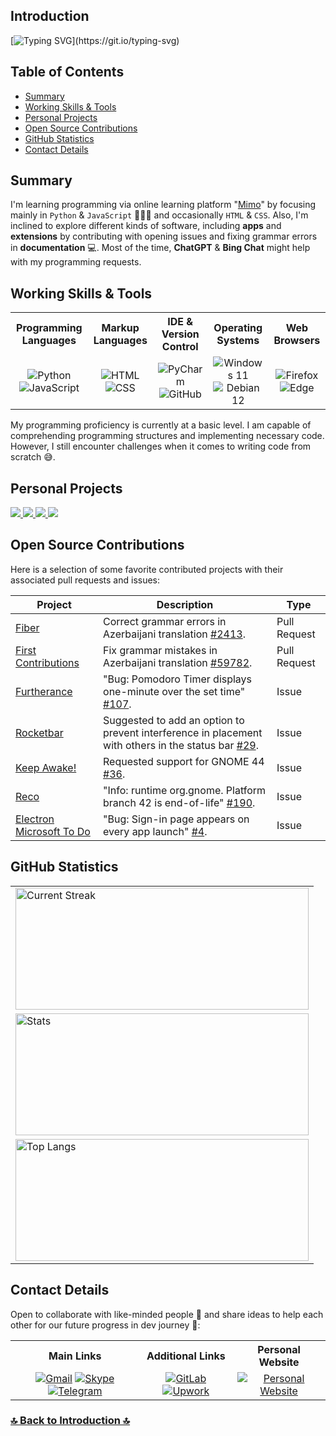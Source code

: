 ## Introduction

[![Typing SVG](https://readme-typing-svg.herokuapp.com?&color=6392FF&size=36&width=1000&height=75&lines=Welcome+To+Kanan+N's+GitHub+Profile+🙂+!;+Nice+to+Meet+You+⚡!)](https://git.io/typing-svg)

## Table of Contents

- [Summary](https://github.com/kanansnote#summary)
- [Working Skills & Tools](https://github.com/kanansnote#working-skills--tools)
- [Personal Projects](https://github.com/kanansnote#personal-projects)
- [Open Source Contributions](https://github.com/kanansnote#open-source-contributions)
- [GitHub Statistics](https://github.com/kanansnote#github-statistics)
- [Contact Details](https://github.com/kanansnote#contact-details)

## Summary

I'm learning programming via online learning platform "[Mimo](https://mimo.org/)" by focusing mainly in ``Python`` & ``JavaScript`` 👨🏻‍💻 and occasionally ``HTML`` & ``CSS``. Also, I'm inclined to explore different kinds of software, including **apps** and **extensions** by contributing with opening issues and fixing grammar errors in **documentation** 💻. Most of the time, **ChatGPT** & **Bing Chat** might help with my programming requests.

## Working Skills & Tools

<div class="SkillsAndTools">
  <table>
		<tr> 
	  	<th>Programming Languages</th>
	  	<th>Markup Languages</th>
			<th>IDE & Version Control</th>
			<th>Operating Systems</th>
			<th>Web Browsers</th>
		</tr>
		<tr>
	  	<td align="center">
				<img alt="Python" src="https://img.shields.io/badge/python%20-%2314354C.svg?&style=for-the-badge&logo=python&logoColor=white"/>
				<img alt="JavaScript" src="https://img.shields.io/badge/javascript%20-%23323330.svg?&style=for-the-badge&logo=javascript&logoColor=%23F7DF1E"/>
	  	</td>
	  	<td align="center">
				<img alt="HTML" src="https://img.shields.io/badge/HTML%20-%23E34F26.svg?&style=for-the-badge&logo=html5&logoColor=white"/>
				<img alt="CSS" src="https://img.shields.io/badge/CSS%20-%231572B6.svg?&style=for-the-badge&logo=css3&logoColor=white"/>
	  	</td>
			<td align="center">
				<img alt="PyCharm" src="https://img.shields.io/badge/PyCharm-green.svg?&style=for-the-badge&logo=PyCharm&logoColor=black"/>
				<img alt="GitHub" src="https://img.shields.io/badge/GitHub-%23121011.svg?style=for-the-badge&logo=github&logoColor=white"/>
	  	</td>
			<td align="center">
				<img alt="Windows 11" src="https://img.shields.io/badge/Windows_11-0078D6?style=for-the-badge&logo=windows&logoColor=white"/>
				<img alt="Debian 12" src="https://img.shields.io/badge/Debian_12-D70A53?style=for-the-badge&logo=debian&logoColor=white"/>
	  	</td>
			<td align="center">
				<img alt="Firefox" src="https://img.shields.io/badge/Firefox-FF7139?style=for-the-badge&logo=Firefox-Browser&logoColor=white"/>
				<img alt="Edge" src="https://img.shields.io/badge/Edge-0078D7?style=for-the-badge&logo=Microsoft-Edge&logoColor=white"/>
	  	</td>
		</tr>
  </table>
</div>

My programming proficiency is currently at a basic level. I am capable of comprehending programming structures and implementing necessary code. However, I still encounter challenges when it comes to writing code from scratch 😅.

## Personal Projects

<div class="personalProjects">
  <a href="https://github.com/kanansnote/My-Venn-Diagram">
    <img src="https://github-readme-stats.vercel.app/api/pin/?username=kanansnote&repo=My-Venn-Diagram&theme=dark"/>
  </a>
  <a href="https://github.com/kanansnote/My-Business-Calendar">
    <img src="https://github-readme-stats.vercel.app/api/pin/?username=kanansnote&repo=My-Business-Calendar&theme=dark"/>
  </a>
  <a href="https://github.com/kanansnote/My-Basic-Programming-Exercises">
    <img src="https://github-readme-stats.vercel.app/api/pin/?username=kanansnote&repo=My-Basic-Programming-Exercises&theme=dark"/>
  </a>
	<a href="https://github.com/kanansnote/kanansnote.github.io">
		<img src="https://github-readme-stats.vercel.app/api/pin/?username=kanansnote&repo=kanansnote.github.io&theme=dark"/>
	</a>
</div>

## Open Source Contributions

Here is a selection of some favorite contributed projects with their associated pull requests and issues:

| Project                                                                              | Description                                                                                                                                                                   | Type         |
|--------------------------------------------------------------------------------------|-------------------------------------------------------------------------------------------------------------------------------------------------------------------------------|--------------|
| [Fiber](https://github.com/gofiber/fiber)                                            | Correct grammar errors in Azerbaijani translation [#2413](https://github.com/gofiber/fiber/pull/2413).                                                                        | Pull Request |
| [First Contributions](https://github.com/firstcontributions/first-contributions)     | Fix grammar mistakes in Azerbaijani translation [#59782](https://github.com/firstcontributions/first-contributions/pull/59782).                                               | Pull Request |
| [Furtherance](https://github.com/lakoliu/Furtherance)                                | "Bug: Pomodoro Timer displays one-minute over the set time" [#107](https://github.com/lakoliu/Furtherance/issues/107).                                                        | Issue        |                                                     |
| [Rocketbar](https://github.com/linux-is-awesome/gnome_extension_rocketbar)           | Suggested to add an option to prevent interference in placement with others in the status bar [#29](https://github.com/linux-is-awesome/gnome_extension_rocketbar/issues/29). | Issue        |                              |
| [Keep Awake!](https://github.com/jenspfahl/KeepAwake)                                | Requested support for GNOME 44 [#36](https://github.com/jenspfahl/KeepAwake/issues/36).                                                                                       | Issue        |                                                        |
| [Reco](https://github.com/ryonakano/reco)                                            | "Info: runtime org.gnome. Platform branch 42 is end-of-life" [#190](https://github.com/ryonakano/reco/issues/190).                                                            | Issue        |                                                           |
| [Electron Microsoft To Do](https://github.com/patrick330602/electron-microsoft-todo) | "Bug: Sign-in page appears on every app launch" [#4](https://github.com/patrick330602/electron-microsoft-todo/issues/4).                                                      | Issue        |                                      |

## GitHub Statistics
<div class="GitHubStatistics">
  <table>
    <tr>
     	<td>
        <a href="https://github.com/kanansnote">
        <img align="center" src="https://github-readme-streak-stats.herokuapp.com/?user=kanansnote&theme=dark&line_height=20" alt="Current Streak" width="469" height="195"/>
        </a>
	  	</td>
		</tr>
    <tr>
      <td>
        <img src="https://github-readme-stats.vercel.app/api/?username=kanansnote&show_icons=true&theme=dark&rank_icon=github" alt="Stats" width="469" height="195">
      </td>
    </tr>
    <tr>
      <td>
        <img src="https://github-readme-stats.vercel.app/api/top-langs/?username=kanansnote&theme=dark&layout=compact" alt="Top Langs" width="469" height="195">
      </td>
    </tr>
  </table>
</div>

## Contact Details
Open to collaborate with like-minded people 👯 and share ideas to help each other for our future progress in dev journey 🌱:

<div class="ContactDetails">
  <table>
    <tr>
	  	<th>Main Links</th>
	  	<th>Additional Links</th>
			<th>Personal Website</th>
    </tr>
    <tr>
      <td align="center">
        <a href="mailto:kanansnote@gmail.com">
          <img src="https://img.shields.io/badge/Gmail-D14836?style=for-the-badge&logo=gmail&logoColor=white" alt="Gmail"></a>
        <a href="https://join.skype.com/invite/F3ix8zp5tSBy">
          <img src="https://img.shields.io/badge/Skype-%2300AFF0.svg?style=for-the-badge&logo=Skype&logoColor=white" alt="Skype"></a> 
        <a href="https://t.me/kanansnote">
          <img src="https://img.shields.io/badge/Telegram-2CA5E0?style=for-the-badge&logo=telegram&logoColor=white" alt="Telegram"></a>
      </td>
  	  <td align="center">
        <a href="https://gitlab.com/kanansnote">
	      	<img src="https://img.shields.io/badge/GitLab-%23181717.svg?style=for-the-badge&logo=gitlab&logoColor=white" alt="GitLab"></a>
        <a href="https://www.upwork.com/freelancers/~01436abedec5f3ec3c">
		  		<img src="https://img.shields.io/badge/Upwork-6FDA44?style=for-the-badge&logo=Upwork&logoColor=white" alt="Upwork"></a>
			</td>
			<td align="center">
        <a href="https://kanansnote.github.io">
	      <img src="https://img.shields.io/badge/🕸️_kanansnote-%23123F6D.svg?style=for-the-badge&logo=web&logoColor=%121C2B" alt="Personal Website"></a>
	  	</td>
    </tr>
  </table>
</div>

### [🔝 Back to Introduction 🔝](https://github.com/kanansnote#introduction)
